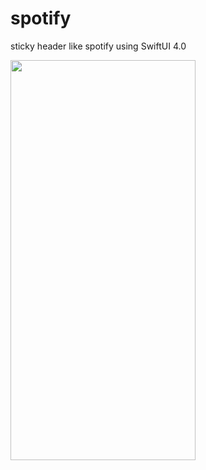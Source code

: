 # spotify
sticky header like spotify using SwiftUI 4.0

<img src="https://user-images.githubusercontent.com/1480809/202460992-c60ce934-8921-46a3-8924-808be92ecc93.gif" width="296px" height="640px" title="" alt=""></img>
